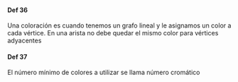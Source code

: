 #### Def 36
Una coloración es cuando tenemos un grafo lineal y le asignamos un color a cada vértice. En una arista no debe quedar el mismo color para vértices adyacentes
#### Def 37
El número mínimo de colores a utilizar se llama número cromático
